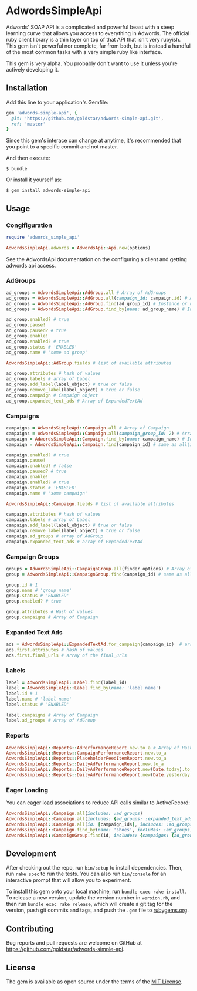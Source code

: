 # AdwordsSimpleApi

Adwords' SOAP API is a complicated and powerful beast with a steep learning curve that allows you access to everything in Adwords. The official ruby client library is a thin layer on top of that API that isn't very rubyish. This gem isn't powerful nor complete, far from both, but is instead a handful of the most common tasks with a very simple ruby like interface.

This gem is very alpha. You probably don't want to use it unless you're actively developing it.

## Installation

Add this line to your application's Gemfile:

```ruby
gem 'adwords-simple-api', {
  git: 'https://github.com/goldstar/adwords-simple-api.git',
  ref: 'master'
}
```

Since this gem's interace can change at anytime, it's recommended that you point to a specific commit and not master.

And then execute:

    $ bundle

Or install it yourself as:

    $ gem install adwords-simple-api

## Usage

### Congifiguration

```ruby
require 'adwords_simple_api'

AdwordsSimpleApi.adwords = AdwordsApi::Api.new(options)
```

See the AdwordsApi documentation on the configuring a client and getting adwords api access.

### AdGroups

```ruby
ad_groups = AdwordsSimpleApi::AdGroup.all # Array of AdGroups
ad_groups = AdwordsSimpleApi::AdGroup.all(campaign_id: campaign.id) # Array of AdGroups
ad_groups = AdwordsSimpleApi::AdGroup.find(ad_group_id) # Instance or nil
ad_groups = AdwordsSimpleApi::AdGroup.find_by(name: ad_group_name) # Instance or nil

ad_group.enabled? # true
ad_group.pause!
ad_group.paused? # true
ad_group.enable!
ad_group.enabled? # true
ad_group.status # 'ENABLED'
ad_group.name # 'some ad group'

AdwordsSimpleApi::AdGroup.fields # list of available attributes

ad_group.attributes # hash of values
ad_group.labels # array of Label
ad_group.add_label(label_object) # true or false
ad_group.remove_label(label_object) # true or false
ad_group.campaign # Campaign object
ad_group.expanded_text_ads # Array of ExpandedTextAd
```

### Campaigns

```ruby
campaigns = AdwordsSimpleApi::Campaign.all # Array of Campaign
campaigns = AdwordsSimpleApi::Campaign.all(campaign_group_id: 2) # Array of Campaigns
campaign = AdwordsSimpleApi::Campaign.find_by(name: campaign_name) # Instance of Campaign or nil
campaign = AdwordsSimpleApi::Campaign.find(campaign_id) # same as all(id: campaign_id).first

campaign.enabled? # true
campaign.pause!
campaign.enabled? # false
campaign.paused? # true
campaign.enable!
campaign.enabled? # true
campaign.status # 'ENABLED'
campaign.name # 'some campaign'

AdwordsSimpleApi::Campaign.fields # list of available attributes

campaign.attributes # hash of values
campaign.labels # array of Label
campaign.add_label(label_object) # true or false
campaign.remove_label(label_object) # true or false
campaign.ad_groups # array of AdGroup
campaign.expanded_text_ads # array of ExpandedTextAd
```

### Campaign Groups

```ruby
groups = AdwordsSimpleApi::CampaignGroup.all(finder_options) # Array of CampaignGroup
group = AdwordsSimpleApi::CampaignGroup.find(campaign_id) # same as all(id: campaign_id).first

group.id # 1
group.name # 'group name'
group.status # 'ENABLED'
group.enabled? # true

group.attributes # Hash of values
group.campaigns # Array of Campaign
```

### Expanded Text Ads

```ruby
ads = AdwordsSimpleApi::ExpandedTextAd.for_campaign(campaign_id)  # array of ExpandedTextAds
ads.first.attributes # hash of values
ads.first.final_urls # array of the final_urls
```

### Labels

```ruby
label = AdwordsSimpleApi::Label.find(label_id)
label = AdwordsSimpleApi::Label.find_by(name: 'label name')
label.id # 1
label.name # 'label name'
label.status # 'ENABLED'

label.campaigns # Array of Campaign
label.ad_groups # Array of AdGroup
```

### Reports

```ruby
AdwordsSimpleApi::Reports::AdPerformanceReport.new.to_a # Array of Hashes
AdwordsSimpleApi::Reports::CampaignPerformanceReport.new.to_a
AdwordsSimpleApi::Reports::PlaceholderFeedItemReport.new.to_a
AdwordsSimpleApi::Reports::DailyAdPerformanceReport.new.to_a                              # Report for yesterday
AdwordsSimpleApi::Reports::DailyAdPerformanceReport.new(Date.today).to_a                  # Report for today
AdwordsSimpleApi::Reports::DailyAdPerformanceReport.new(Date.yesterday..Date.today).to_a  # Report segmented by day for range
```

### Eager Loading

You can eager load associations to reduce API calls similar to ActiveRecord:

```ruby
AdwordsSimpleApi::Campaign.all(includes: :ad_groups)
AdwordsSimpleApi::Campaign.all(includes: {ad_groups: :expanded_text_ads})
AdwordsSimpleApi::Campaign.all(id: [campaign_ids], includes: :ad_groups)
AdwordsSimpleApi::Campaign.find_by(name: 'shoes', includes: :ad_groups)
AdwordsSimpleApi::CampaignGroup.find(id, includes: {campaigns: {ad_groups: :expanded_text_ads}})
```

## Development

After checking out the repo, run `bin/setup` to install dependencies. Then, run `rake spec` to run the tests. You can also run `bin/console` for an interactive prompt that will allow you to experiment.

To install this gem onto your local machine, run `bundle exec rake install`. To release a new version, update the version number in `version.rb`, and then run `bundle exec rake release`, which will create a git tag for the version, push git commits and tags, and push the `.gem` file to [rubygems.org](https://rubygems.org).

## Contributing

Bug reports and pull requests are welcome on GitHub at https://github.com/goldstar/adwords-simple-api.

## License

The gem is available as open source under the terms of the [MIT License](https://opensource.org/licenses/MIT).
